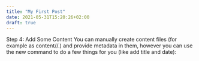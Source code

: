 ```yaml
---
title: "My First Post"
date: 2021-05-31T15:20:26+02:00
draft: true
---
```

Step 4: Add Some Content 
You can manually create content files (for example as content/<CATEGORY>/<FILE>.<FORMAT>) and provide metadata in them, however you can use the new command to do a few things for you (like add title and date):
